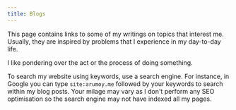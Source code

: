 ```yaml
---
title: Blogs
---
```


This page contains links to some of my writings on topics that
interest me. Usually, they are inspired by problems that I experience
in my day-to-day life.

I like pondering over the act or the process of doing something.

To search my website using keywords, use a search engine. For
instance, in Google you can type `site:arumoy.me` followed by
your keywords to search within my blog posts. Your milage may vary as
I don't perform any SEO optimisation so the search engine may not have
indexed all my pages.

